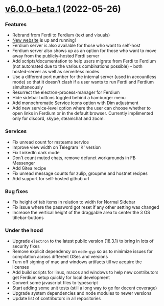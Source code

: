 # [v6.0.0-beta.1](https://github.com/ferdium/ferdium-app/compare/v5.8.2-nightly.2...v6.0.0-nightly.47) (2022-05-26)

### Features

- Rebrand from Ferdi to Ferdium (text and visuals)
- [New website](https://ferdium.org/) is up and running!
- Ferdium server is also available for those who want to self-host
- Ferdium server also shows up as an option for those who want to move away from the publicly-hosted Ferdi server
- Add scripts/documentation to help users migrate from Ferdi to Ferdium (not automated due to the various combinations possible) - both hosted-server as well as serverless modes
- Use a different port number for the internal server (used in accountless mode) so that it doesn't clash if a user wants to run Ferdi and Ferdium simultaneously
- Resurrect the electron-process-manager for Ferdium
- Hide sidebar buttons toggled behind a hamburger menu
- Add monochromatic Service icons option with Dim adjustment
- Add new service-level option where the user can choose whether to open links in Ferdium or in the default browser. Currently implimented only for discord, skype, steamchat and zoom.

### Services

- Fix unread count for msteams service
- Improve view width on Telegram 'K' version
- Fix LinkedIn dark mode
- Don't count muted chats, remove defunct workarounds in FB Messenger
- Add Gitea recipe
- Fix unread message counts for zulip, groupme and hostnet recipes
- Add support for self-hosted github url

### Bug fixes

- Fix height of tab items in relation to width for Normal Sidebar
- Fix issue where the password got reset if any other setting was changed
- Increase the vertical height of the draggable area to center the 3 OS titlebar-buttons

### Under the hood

- Upgrade `electron` to the latest public version (18.3.1) to bring in lots of security fixes
- Remove explicit dependency on `node-gyp` so as to minimize issues for compilation across different OSes and versions
- Turn off signing of mac and windows artifacts till we acquire the licenses
- Add build scripts for linux, macos and windows to help new contributors get Ferdium setup quickly for local development
- Convert some javascript files to typescript
- Start adding some unit tests (still a long way to go for decent coverage)
- Upgrade system dependencies and node modules to newer versions
- Update list of contributors in all repositories
